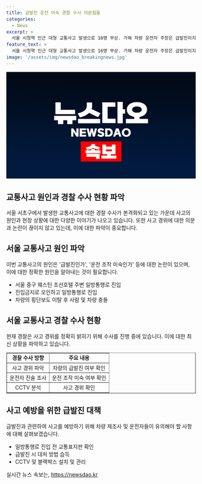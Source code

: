 ```yaml
---
title: 급발진 운전 미숙 경찰 수사 의문점들
categories:
  - News
excerpt: >
  서울 시청역 인근 대형 교통사고 발생으로 16명 부상. 가해 차량 운전자 주장은 급발진이지만 전문가들은 의문 제기. A씨 차량은 일방통행로 역주행하며 충돌, 주변 CCTV 확인 필요. 또한, 사고전 CCTV에 따르면 보행자 피해 위험 회피한 것으로 나타나 사고원인 수사가 필요한 상황. 브레이크 불이 꺼진 여부, 사고 기록 장치 분석을 통해 급발진 여부 확인 예정. 경찰 수사는 계속되고 있으며, 이 사고는 긴급한 관심이 요구됨.
feature_text: >
  서울 시청역 인근 대형 교통사고 발생으로 16명 부상. 가해 차량 운전자 주장은 급발진이지만 전문가들은 의문 제기. A씨 차량은 일방통행로 역주행하며 충돌, 주변 CCTV 확인 필요. 또한, 사고전 CCTV에 따르면 보행자 피해 위험 회피한 것으로 나타나 사고원인 수사가 필요한 상황. 브레이크 불이 꺼진 여부, 사고 기록 장치 분석을 통해 급발진 여부 확인 예정. 경찰 수사는 계속되고 있으며, 이 사고는 긴급한 관심이 요구됨.
image: '/assets/img/newsdao_breakingnews.jpg'
---
```


<p><img src="/assets/img/newsdao_breakingnews.jpg" alt="koreaapp 속보" /></p>

<h2 data-ke-size="size26">교통사고 원인과 경찰 수사 현황 파악</h2>

<p data-ke-size="size16">서울 서초구에서 발생한 교통사고에 대한 경찰 수사가 본격화되고 있는 가운데 사고의 원인과 현장 상황에 대한 다양한 이야기가 나오고 있습니다. 또한 사고 경위에 대한 의문과 논란이 끊이지 않고 있는데, 이에 대한 파악이 중요합니다.</p>

<h2 data-ke-size="size26">서울 교통사고 원인 파악</h2>

<p data-ke-size="size16">이번 교통사고의 원인은 '급발진인가', '운전 조작 미숙인가' 등에 대한 논란이 있으며, 이에 대한 정확한 원인을 알아내는 것이 필요합니다.</p>

<ul>
    <li>서울 중구 웨스틴 조선호텔 주변 일방통행로 진입</li>
    <li>진입금지로 오인하고 일방통행로 진입</li>
    <li>차량의 횡단보도 이탈 후 사람 및 차량 충돌</li>
</ul>

<h2 data-ke-size="size26">서울 교통사고 경찰 수사 현황</h2>

<p data-ke-size="size16">현재 경찰은 사고 경위를 정확히 밝히기 위해 수사를 진행 중에 있습니다. 이에 대한 최신 상황을 파악하고 있습니다.</p>

<table style="width: 100%;" border="1">
<tbody>
<tr>
<td style="text-align: center; height: 17px;"><b>경찰 수사 방향</b></td>
<td style="text-align: center; height: 17px;"><b>주요 내용</b></td>
</tr>
<tr>
<td style="text-align: center; height: 17px;">사고 경위 파악</td>
<td style="text-align: center; height: 17px;">차량의 급발진 여부 확인</td>
</tr>
<tr>
<td style="text-align: center; height: 17px;">운전자 진술 조사</td>
<td style="text-align: center; height: 17px;">운전 조작 미숙 여부 확인</td>
</tr>
<tr>
<td style="text-align: center; height: 17px;">CCTV 분석</td>
<td style="text-align: center; height: 17px;">사고 경위 확인</td>
</tr>
</tbody>
</table>

<h2 data-ke-size="size26">사고 예방을 위한 급발진 대책</h2>

<p data-ke-size="size16">급발진과 관련하여 사고를 예방하기 위해 차량 제조사 및 운전자들이 유의해야 할 사항에 대해 살펴보겠습니다.</p>

<ul>
    <li>일방통행로 진입 전 교통표지판 확인</li>
    <li>급발진 시 대처 방법 습득</li>
    <li>CCTV 및 블랙박스 설치 및 관리</li>
</ul>
실시간 뉴스 속보는, <a href="https://newsdao.kr" rel="dofollow">https://newsdao.kr</a>



